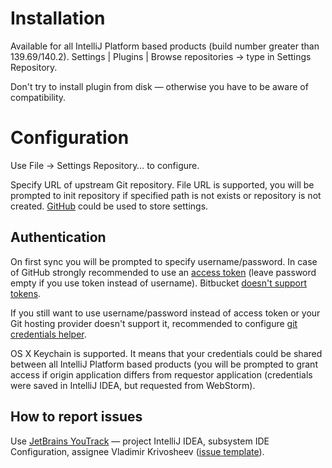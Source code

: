 # Installation

Available for all IntelliJ Platform based products (build number greater than 139.69/140.2). Settings | Plugins | Browse repositories -> type in Settings Repository.

Don't try to install plugin from disk — otherwise you have to be aware of compatibility.

# Configuration

Use File -> Settings Repository… to configure.

Specify URL of upstream Git repository. File URL is supported, you will be prompted to init repository if specified path is not exists or repository is not created.
[GitHub](www.github.com) could be used to store settings.

## Authentication
On first sync you will be prompted to specify username/password. In case of GitHub strongly recommended to use an [access token](https://help.github.com/articles/creating-an-access-token-for-command-line-use) (leave password empty if you use token instead of username). Bitbucket [doesn't support tokens](https://bitbucket.org/site/master/issue/7735).

If you still want to use username/password instead of access token or your Git hosting provider doesn't support it, recommended to configure [git credentials helper](https://help.github.com/articles/caching-your-github-password-in-git).

OS X Keychain is supported. It means that your credentials could be shared between all IntelliJ Platform based products (you will be prompted to grant access if origin application differs from requestor application (credentials were saved in IntelliJ IDEA, but requested from WebStorm).

## How to report issues
Use [JetBrains YouTrack](https://youtrack.jetbrains.com) — project IntelliJ IDEA, subsystem IDE Configuration, assignee Vladimir Krivosheev ([issue template](https://youtrack.jetbrains.com/newIssue?project=IDEA&clearDraft=true&c=Assignee+develar&c=Subsystem+IDE+Configuration)).

